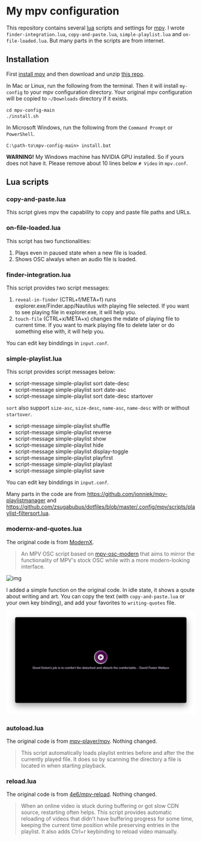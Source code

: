 # My mpv configuration

This repository contains several [lua](http://lua.org) scripts and settings 
for [mpv](https://mpv.io). I wrote
`finder-integration.lua`, `copy-and-paste.lua`, `simple-playlist.lua` and `on-file-loaded.lua`.
But many parts in the scripts are from internet.

## Installation

First [install mpv](https://mpv.io/installation/) and then download and unzip 
[this repo](https://github.com/9beach/mpv-config/archive/refs/heads/main.zip).

In Mac or Linux, run the following from the terminal. Then it will install 
`my-config` to your mpv configuration directory. Your original mpv 
configuration will be copied to `~/Downloads` directory if it exists.

```console
cd mpv-config-main 
./install.sh
```

In Microsoft Windows, run the following from the `Command Prompt` or
`PowerShell`.

```console
C:\path-to\mpv-config-main> install.bat
```

**WARNING!** My Windows machine has NVIDIA GPU installed. So if yours does not
have it. Please remove about 10 lines below `# Video` in `mpv.conf`.

## Lua scripts

### copy-and-paste.lua

This script gives mpv the capability to copy and paste file paths and URLs.

### on-file-loaded.lua

This script has two functionalities:

1. Plays even in paused state when a new file is loaded.
2. Shows OSC alwalys when an audio file is loaded.

### finder-integration.lua

This script provides two script messages:

1. `reveal-in-finder` (CTRL+f/META+f) runs explorer.exe/Finder.app/Nautilus
with playing file selected. If you want to see playing file in explorer.exe,
it will help you.
2. `touch-file` (CTRL+x/META+x) changes the mdate of playing file to current
time. If you want to mark playing file to delete later or do something else
with, it will help you.

You can edit key binddings in `input.conf`.

### simple-playlist.lua

This script provides script messages below:

* script-message simple-playlist sort date-desc
* script-message simple-playlist sort date-asc
* script-message simple-playlist sort date-desc startover

`sort` also support `size-asc`, `size-desc`, `name-asc`, `name-desc` with or without
`startover`.

* script-message simple-playlist shuffle
* script-message simple-playlist reverse
* script-message simple-playlist show
* script-message simple-playlist hide
* script-message simple-playlist display-toggle
* script-message simple-playlist playfirst
* script-message simple-playlist playlast
* script-message simple-playlist save

You can edit key binddings in `input.conf`.

Many parts in the code are from <https://github.com/jonniek/mpv-playlistmanager> and
<https://github.com/zsugabubus/dotfiles/blob/master/.config/mpv/scripts/playlist-filtersort.lua>.

### modernx-and-quotes.lua

The original code is from [ModernX](https://github.com/cyl0/ModernX).

> An MPV OSC script based on [mpv-osc-modern](https://github.com/maoiscat/mpv-osc-modern/) that aims to mirror the functionality of MPV's stock OSC while with a more modern-looking interface.

![img](https://github.com/cyl0/ModernX/blob/main/preview.png?raw=true)

I added a simple function on the original code. In idle state, it shows a qoute
about writing and art. You can copy the text (with `copy-and-paste.lua` or your
own key binding), and add your favorites to `writing-quotes` file.

![img](writing-quotes.png)

### autoload.lua

The original code is from [mpv-player/mpv](https://github.com/mpv-player/mpv/blob/master/TOOLS/lua/autoload.lua). Nothing changed.

> This script automatically loads playlist entries before and after the the currently played file. It does so by scanning the directory a file is located in when starting playback.

### reload.lua

The original code is from [4e6/mpv-reload](https://github.com/4e6/mpv-reload). Nothing changed.

> When an online video is stuck during buffering or got slow CDN source, restarting often helps. This script provides automatic reloading of videos that didn't have buffering progress for some time, keeping the current time position while preserving entries in the playlist. It also adds Ctrl+r keybinding to reload video manually.
